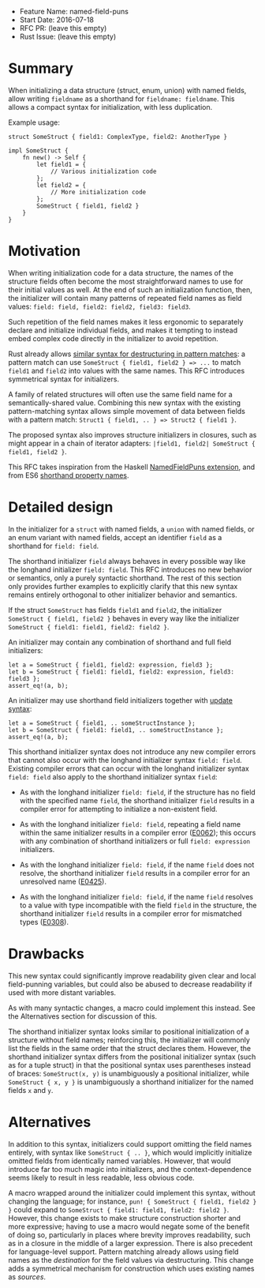 - Feature Name: named-field-puns
- Start Date: 2016-07-18
- RFC PR: (leave this empty)
- Rust Issue: (leave this empty)

# Summary
[summary]: #summary

When initializing a data structure (struct, enum, union) with named fields,
allow writing `fieldname` as a shorthand for `fieldname: fieldname`. This
allows a compact syntax for initialization, with less duplication.

Example usage:

    struct SomeStruct { field1: ComplexType, field2: AnotherType }

    impl SomeStruct {
        fn new() -> Self {
            let field1 = {
                // Various initialization code
            };
            let field2 = {
                // More initialization code
            };
            SomeStruct { field1, field2 }
        }
    }

# Motivation
[motivation]: #motivation

When writing initialization code for a data structure, the names of the
structure fields often become the most straightforward names to use for their
initial values as well. At the end of such an initialization function, then,
the initializer will contain many patterns of repeated field names as field
values: `field: field, field2: field2, field3: field3`.

Such repetition of the field names makes it less ergonomic to separately
declare and initialize individual fields, and makes it tempting to instead
embed complex code directly in the initializer to avoid repetition.

Rust already allows
[similar syntax for destructuring in pattern matches](https://doc.rust-lang.org/book/patterns.html#destructuring):
a pattern match can use `SomeStruct { field1, field2 } => ...` to match
`field1` and `field2` into values with the same names. This RFC introduces
symmetrical syntax for initializers.

A family of related structures will often use the same field name for a
semantically-shared value. Combining this new syntax with the existing
pattern-matching syntax allows simple movement of data between fields with a
pattern match: `Struct1 { field1, .. } => Struct2 { field1 }`.

The proposed syntax also improves structure initializers in closures, such as
might appear in a chain of iterator adapters: `|field1, field2| SomeStruct {
field1, field2 }`.

This RFC takes inspiration from the Haskell
[NamedFieldPuns extension](https://downloads.haskell.org/~ghc/latest/docs/html/users_guide/glasgow_exts.html#record-puns),
and from ES6
[shorthand property names](http://www.ecma-international.org/ecma-262/6.0/#sec-object-initializer).

# Detailed design
[design]: #detailed-design

In the initializer for a `struct` with named fields, a `union` with named
fields, or an enum variant with named fields, accept an identifier `field` as a
shorthand for `field: field`.

The shorthand initializer `field` always behaves in every possible way like the
longhand initializer `field: field`. This RFC introduces no new behavior or
semantics, only a purely syntactic shorthand. The rest of this section only
provides further examples to explicitly clarify that this new syntax remains
entirely orthogonal to other initializer behavior and semantics.

If the struct `SomeStruct` has fields `field1` and `field2`, the initializer
`SomeStruct { field1, field2 }` behaves in every way like the initializer
`SomeStruct { field1: field1, field2: field2 }`.

An initializer may contain any combination of shorthand and full field
initializers:

    let a = SomeStruct { field1, field2: expression, field3 };
    let b = SomeStruct { field1: field1, field2: expression, field3: field3 };
    assert_eq!(a, b);

An initializer may use shorthand field initializers together with
[update syntax](https://doc.rust-lang.org/book/structs.html#update-syntax):

    let a = SomeStruct { field1, .. someStructInstance };
    let b = SomeStruct { field1: field1, .. someStructInstance };
    assert_eq!(a, b);

This shorthand initializer syntax does not introduce any new compiler errors
that cannot also occur with the longhand initializer syntax `field: field`.
Existing compiler errors that can occur with the longhand initializer syntax
`field: field` also apply to the shorthand initializer syntax `field`:

- As with the longhand initializer `field: field`, if the structure has no
  field with the specified name `field`, the shorthand initializer `field`
  results in a compiler error for attempting to initialize a non-existent
  field.

- As with the longhand initializer `field: field`, repeating a field name
  within the same initializer results in a compiler error
  ([E0062](https://doc.rust-lang.org/error-index.html#E0062)); this occurs with
  any combination of shorthand initializers or full `field: expression`
  initializers.

- As with the longhand initializer `field: field`, if the name `field` does not
  resolve, the shorthand initializer `field` results in a compiler error for an
  unresolved name ([E0425](https://doc.rust-lang.org/error-index.html#E0425)).

- As with the longhand initializer `field: field`, if the name `field` resolves
  to a value with type incompatible with the field `field` in the structure,
  the shorthand initializer `field` results in a compiler error for mismatched
  types ([E0308](https://doc.rust-lang.org/error-index.html#E0308)).

# Drawbacks
[drawbacks]: #drawbacks

This new syntax could significantly improve readability given clear and local
field-punning variables, but could also be abused to decrease readability if
used with more distant variables.

As with many syntactic changes, a macro could implement this instead. See the
Alternatives section for discussion of this.

The shorthand initializer syntax looks similar to positional initialization of
a structure without field names; reinforcing this, the initializer will
commonly list the fields in the same order that the struct declares them.
However, the shorthand initializer syntax differs from the positional
initializer syntax (such as for a tuple struct) in that the positional syntax
uses parentheses instead of braces: `SomeStruct(x, y)` is unambiguously a
positional initializer, while `SomeStruct { x, y }` is unambiguously a
shorthand initializer for the named fields `x` and `y`.

# Alternatives
[alternatives]: #alternatives

In addition to this syntax, initializers could support omitting the field names
entirely, with syntax like `SomeStruct { .. }`, which would implicitly
initialize omitted fields from identically named variables. However, that would
introduce far too much magic into initializers, and the context-dependence
seems likely to result in less readable, less obvious code.

A macro wrapped around the initializer could implement this syntax, without
changing the language; for instance, `pun! { SomeStruct { field1, field2 } }`
could expand to `SomeStruct { field1: field1, field2: field2 }`. However, this
change exists to make structure construction shorter and more expressive;
having to use a macro would negate some of the benefit of doing so,
particularly in places where brevity improves readability, such as in a closure
in the middle of a larger expression. There is also precedent for
language-level support. Pattern matching already allows using field names as
the _destination_ for the field values via destructuring. This change adds a
symmetrical mechanism for construction which uses existing names as _sources_.
